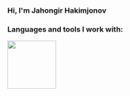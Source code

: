 ### Hi, I'm Jahongir Hakimjonov 

### Languages and tools I work with:

<code><img src="https://pluspng.com/img-png/python-logo-png-big-image-png-2400.png" width="110px"></code>
